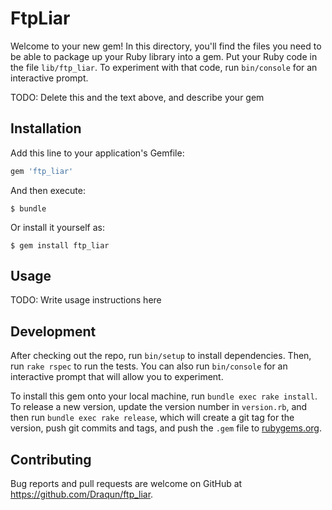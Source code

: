 # FtpLiar

Welcome to your new gem! In this directory, you'll find the files you need to be able to package up your Ruby library into a gem. Put your Ruby code in the file `lib/ftp_liar`. To experiment with that code, run `bin/console` for an interactive prompt.

TODO: Delete this and the text above, and describe your gem

## Installation

Add this line to your application's Gemfile:

```ruby
gem 'ftp_liar'
```

And then execute:

    $ bundle

Or install it yourself as:

    $ gem install ftp_liar

## Usage

TODO: Write usage instructions here

## Development

After checking out the repo, run `bin/setup` to install dependencies. Then, run `rake rspec` to run the tests. You can also run `bin/console` for an interactive prompt that will allow you to experiment.

To install this gem onto your local machine, run `bundle exec rake install`. To release a new version, update the version number in `version.rb`, and then run `bundle exec rake release`, which will create a git tag for the version, push git commits and tags, and push the `.gem` file to [rubygems.org](https://rubygems.org).

## Contributing

Bug reports and pull requests are welcome on GitHub at https://github.com/Draqun/ftp_liar.
